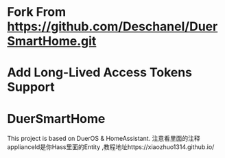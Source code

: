 # Fork From https://github.com/Deschanel/DuerSmartHome.git
# Add Long-Lived Access Tokens Support

# DuerSmartHome
This project is based on DuerOS &amp; HomeAssistant.
注意看里面的注释
applianceId是你Hass里面的Entity
,教程地址https://xiaozhuo1314.github.io/
